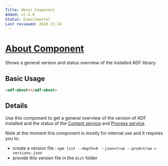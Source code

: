 ```yaml
---
Title: About Component
Added: v2.4.0
Status: Experimental
Last reviewed: 2018-11-14
---
```


# [About Component](../../lib/core/about/about.component.ts "Defined in about.component.ts")

Shows a general version and status overview of the installed ADF library.

## Basic Usage

```html
<adf-about></adf-about>
```

## Details

Use this component to get a general overview of the version of ADF installed and the status of the [Content service](../core/content.service.md) and [Process service](../process-services/process.service.md).

Note at the moment this component is mostly for internal use and it requires you to:

-   create a version file : `npm list --depth=0 --json=true --prod=true > versions.json`
-   provide this version file in the `dist` folder
